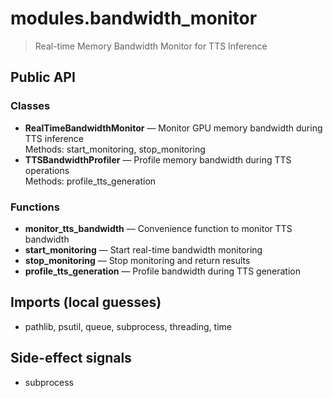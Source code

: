 # modules.bandwidth_monitor

> Real-time Memory Bandwidth Monitor for TTS Inference

## Public API

### Classes
- **RealTimeBandwidthMonitor** — Monitor GPU memory bandwidth during TTS inference  
  Methods: start_monitoring, stop_monitoring
- **TTSBandwidthProfiler** — Profile memory bandwidth during TTS operations  
  Methods: profile_tts_generation

### Functions
- **monitor_tts_bandwidth** — Convenience function to monitor TTS bandwidth
- **start_monitoring** — Start real-time bandwidth monitoring
- **stop_monitoring** — Stop monitoring and return results
- **profile_tts_generation** — Profile bandwidth during TTS generation

## Imports (local guesses)
- pathlib, psutil, queue, subprocess, threading, time

## Side-effect signals
- subprocess